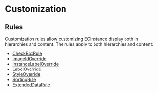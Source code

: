 # Customization

## Rules

Customization rules allow customizing ECInstance display both in
hierarchies and content. The rules apply to both hierarchies and content:

- [CheckBoxRule](./CheckBoxRule.md)
- [ImageIdOverride](./ImageIdOverride.md)
- [InstanceLabelOverride](./InstanceLabelOverride.md)
- [LabelOverride](./LabelOverride.md)
- [StyleOverride](./StyleOverride.md)
- [SortingRule](./SortingRule.md)
- [ExtendedDataRule](./ExtendedDataRule.md)
